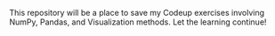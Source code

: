 This repository will be a place to save my Codeup exercises involving NumPy, Pandas, and Visualization methods. Let the learning continue!